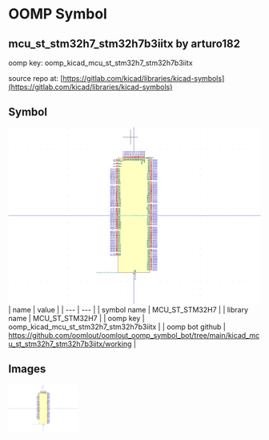 # OOMP Symbol  
## mcu_st_stm32h7_stm32h7b3iitx  by arturo182  
  
oomp key: oomp_kicad_mcu_st_stm32h7_stm32h7b3iitx  
  
source repo at: [https://gitlab.com/kicad/libraries/kicad-symbols](https://gitlab.com/kicad/libraries/kicad-symbols)  
## Symbol  
  
[![working.png](working_600.png)](working.png)  
| name | value | 
| --- | --- | 
| symbol name | MCU_ST_STM32H7 | 
| library name | MCU_ST_STM32H7 | 
| oomp key | oomp_kicad_mcu_st_stm32h7_stm32h7b3iitx | 
| oomp bot github | https://github.com/oomlout/oomlout_oomp_symbol_bot/tree/main/kicad_mcu_st_stm32h7_stm32h7b3iitx/working | 
## Images  
  
[![working.png](working_140.png)](working.png)  
